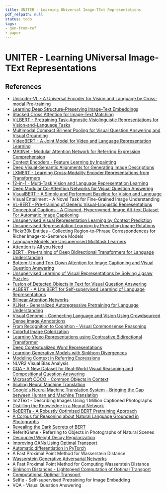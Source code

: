 ```yaml
---
title: UNITER - Learning UNiversal Image-TExt Representations
pdf_relpath: null
status: todo
tags:
- gen-from-ref
- paper
---
```


# UNITER - Learning UNiversal Image-TExt Representations

## References

- [Unicoder-VL - A Universal Encoder for Vision and Language by Cross-modal Pre-training](./unicoder-vl-a-universal-encoder-for-vision-and-language-by-cross-modal-pre-training.md)
- [Learning Deep Structure-Preserving Image-Text Embeddings](./learning-deep-structure-preserving-image-text-embeddings.md)
- [Stacked Cross Attention for Image-Text Matching](./stacked-cross-attention-for-image-text-matching.md)
- [ViLBERT - Pretraining Task-Agnostic Visiolinguistic Representations for Vision-and-Language Tasks](./vilbert-pretraining-task-agnostic-visiolinguistic-representations-for-vision-and-language-tasks.md)
- [Multimodal Compact Bilinear Pooling for Visual Question Answering and Visual Grounding](./multimodal-compact-bilinear-pooling-for-visual-question-answering-and-visual-grounding.md)
- [VideoBERT - A Joint Model for Video and Language Representation Learning](./videobert-a-joint-model-for-video-and-language-representation-learning.md)
- [MAttNet - Modular Attention Network for Referring Expression Comprehension](./mattnet-modular-attention-network-for-referring-expression-comprehension.md)
- [Context Encoders - Feature Learning by Inpainting](./context-encoders-feature-learning-by-inpainting.md)
- [Deep Visual-Semantic Alignments for Generating Image Descriptions](./deep-visual-semantic-alignments-for-generating-image-descriptions.md)
- [LXMERT - Learning Cross-Modality Encoder Representations from Transformers](./lxmert-learning-cross-modality-encoder-representations-from-transformers.md)
- [12-in-1 - Multi-Task Vision and Language Representation Learning](./12-in-1-multi-task-vision-and-language-representation-learning.md)
- [Deep Modular Co-Attention Networks for Visual Question Answering](./deep-modular-co-attention-networks-for-visual-question-answering.md)
- [VisualBERT - A Simple and Performant Baseline for Vision and Language](./visualbert-a-simple-and-performant-baseline-for-vision-and-language.md)
- Visual Entailment - A Novel Task for Fine-Grained Image Understanding
- [VL-BERT - Pre-training of Generic Visual-Linguistic Representations](./vl-bert-pre-training-of-generic-visual-linguistic-representations.md)
- [Conceptual Captions - A Cleaned, Hypernymed, Image Alt-text Dataset For Automatic Image Captioning](./conceptual-captions-a-cleaned-hypernymed-image-alt-text-dataset-for-automatic-image-captioning.md)
- [Unsupervised Visual Representation Learning by Context Prediction](./unsupervised-visual-representation-learning-by-context-prediction.md)
- [Unsupervised Representation Learning by Predicting Image Rotations](./unsupervised-representation-learning-by-predicting-image-rotations.md)
- Flickr30k Entities - Collecting Region-to-Phrase Correspondences for Richer Image-to-Sentence Models
- [Language Models are Unsupervised Multitask Learners](./language-models-are-unsupervised-multitask-learners.md)
- [Attention is All you Need](./attention-is-all-you-need.md)
- [BERT - Pre-training of Deep Bidirectional Transformers for Language Understanding](./bert-pre-training-of-deep-bidirectional-transformers-for-language-understanding.md)
- [Bottom-Up and Top-Down Attention for Image Captioning and Visual Question Answering](./bottom-up-and-top-down-attention-for-image-captioning-and-visual-question-answering.md)
- [Unsupervised Learning of Visual Representations by Solving Jigsaw Puzzles](./unsupervised-learning-of-visual-representations-by-solving-jigsaw-puzzles.md)
- [Fusion of Detected Objects in Text for Visual Question Answering](./fusion-of-detected-objects-in-text-for-visual-question-answering.md)
- [ALBERT - A Lite BERT for Self-supervised Learning of Language Representations](./albert-a-lite-bert-for-self-supervised-learning-of-language-representations.md)
- [Bilinear Attention Networks](./bilinear-attention-networks.md)
- [XLNet - Generalized Autoregressive Pretraining for Language Understanding](./xlnet-generalized-autoregressive-pretraining-for-language-understanding.md)
- [Visual Genome - Connecting Language and Vision Using Crowdsourced Dense Image Annotations](./visual-genome-connecting-language-and-vision-using-crowdsourced-dense-image-annotations.md)
- [From Recognition to Cognition - Visual Commonsense Reasoning](./from-recognition-to-cognition-visual-commonsense-reasoning.md)
- [Colorful Image Colorization](./colorful-image-colorization.md)
- [Learning Video Representations using Contrastive Bidirectional Transformer](./learning-video-representations-using-contrastive-bidirectional-transformer.md)
- [Deep Contextualized Word Representations](./deep-contextualized-word-representations.md)
- [Learning Generative Models with Sinkhorn Divergences](./learning-generative-models-with-sinkhorn-divergences.md)
- [Modeling Context in Referring Expressions](./modeling-context-in-referring-expressions.md)
- NLVR2 Visual Bias Analysis
- [GQA - A New Dataset for Real-World Visual Reasoning and Compositional Question Answering](./gqa-a-new-dataset-for-real-world-visual-reasoning-and-compositional-question-answering.md)
- [Microsoft COCO - Common Objects in Context](./microsoft-coco-common-objects-in-context.md)
- [Scaling Neural Machine Translation](./scaling-neural-machine-translation.md)
- [Google's Neural Machine Translation System - Bridging the Gap between Human and Machine Translation](./google-s-neural-machine-translation-system-bridging-the-gap-between-human-and-machine-translation.md)
- Im2Text - Describing Images Using 1 Million Captioned Photographs
- [Distilling the Knowledge in a Neural Network](./distilling-the-knowledge-in-a-neural-network.md)
- [RoBERTa - A Robustly Optimized BERT Pretraining Approach](./roberta-a-robustly-optimized-bert-pretraining-approach.md)
- [A Corpus for Reasoning about Natural Language Grounded in Photographs](./a-corpus-for-reasoning-about-natural-language-grounded-in-photographs.md)
- [Revealing the Dark Secrets of BERT](./revealing-the-dark-secrets-of-bert.md)
- ReferItGame - Referring to Objects in Photographs of Natural Scenes
- [Decoupled Weight Decay Regularization](./decoupled-weight-decay-regularization.md)
- [Improving GANs Using Optimal Transport](./improving-gans-using-optimal-transport.md)
- [Automatic differentiation in PyTorch](./automatic-differentiation-in-pytorch.md)
- A Fast Proximal Point Method for Wasserstein Distance
- [Wasserstein Generative Adversarial Networks](./wasserstein-generative-adversarial-networks.md)
- A Fast Proximal Point Method for Computing Wasserstein Distance
- [Sinkhorn Distances - Lightspeed Computation of Optimal Transport](./sinkhorn-distances-lightspeed-computation-of-optimal-transport.md)
- [Computational Optimal Transport](./computational-optimal-transport.md)
- Selfie - Self-supervised Pretraining for Image Embedding
- VQA - Visual Question Answering
